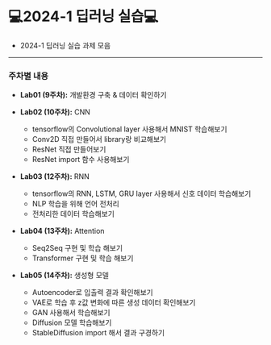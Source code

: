# 💻2024-1 딥러닝 실습💻
- 2024-1 딥러닝 실습 과제 모음
---

### 주차별 내용

- **Lab01 (9주차):** 개발환경 구축 & 데이터 확인하기
  
- **Lab02 (10주차):** CNN
    - tensorflow의 Convolutional layer 사용해서 MNIST 학습해보기
    - Conv2D 직접 만들어서 library랑 비교해보기
    - ResNet 직접 만들어보기
    - ResNet import 함수 사용해보기
  
- **Lab03 (12주차):** RNN
    - tensorflow의 RNN, LSTM, GRU layer 사용해서 신호 데이터 학습해보기
    - NLP 학습을 위해 언어 전처리
    - 전처리한 데이터 학습해보기
  
- **Lab04 (13주차):** Attention
    - Seq2Seq 구현 및 학습 해보기
    - Transformer 구현 및 학습 해보기
  
- **Lab05 (14주차):** 생성형 모델
    - Autoencoder로 입출력 결과 확인해보기
    - VAE로 학습 후 z값 변화에 따른 생성 데이터 확인해보기
    - GAN 사용해서 학습해보기
    - Diffusion 모델 학습해보기
    - StableDiffusion import 해서 결과 구경하기







  
